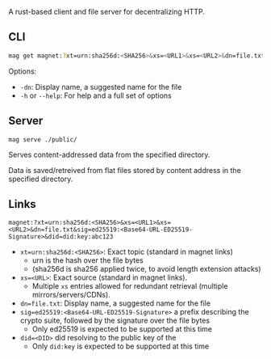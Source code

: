 A rust-based client and file server for decentralizing HTTP.

## CLI

```sh
mag get magnet:?xt=urn:sha256d:<SHA256>&xs=<URL1>&xs=<URL2>&dn=file.txt&sig=ed25519:<Base64-URL-ED25519-Signature>&did=did:key:abc123
```

Options:
- `-dn`: Display name, a suggested name for the file
- `-h` or `--help`: For help and a full set of options

## Server

```
mag serve ./public/
```

Serves content-addressed data from the specified directory.

Data is saved/retreived from flat files stored by content address in the specified directory.

## Links

```
magnet:?xt=urn:sha256d:<SHA256>&xs=<URL1>&xs=<URL2>&dn=file.txt&sig=ed25519:<Base64-URL-ED25519-Signature>&did=did:key:abc123
```

- `xt=urn:sha256d:<SHA256>`: Exact topic (standard in magnet links)
    - urn is the hash over the file bytes
    - (sha256d is sha256 applied twice, to avoid length extension attacks)
- `xs=<URL>`: Exact source (standard in magnet links).
    - Multiple `xs` entries allowed for redundant retrieval (multiple mirrors/servers/CDNs).
- `dn=file.txt`: Display name, a suggested name for the file
- `sig=ed25519:<Base64-URL-ED25519-Signature>` a prefix describing the crypto suite, followed by the signature over the file bytes
    - Only ed25519 is expected to be supported at this time
- `did=<DID>` did resolving to the public key of the
    - Only `did:key` is expected to be supported at this time
